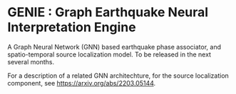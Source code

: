 # GENIE : Graph Earthquake Neural Interpretation Engine

A Graph Neural Network (GNN) based earthquake phase associator, and spatio-temporal source localization model. To be released in the next several months.

For a description of a related GNN architechture, for the source localization component, see https://arxiv.org/abs/2203.05144.
